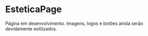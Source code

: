 # EsteticaPage

Página em desenvolvimento.
Imagens, logos e botões ainda serão devidamente estilizados. 
